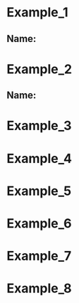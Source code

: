 # Example_1
## Name: 



# Example_2
## Name: 

# Example_3

# Example_4

# Example_5

# Example_6

# Example_7

# Example_8
